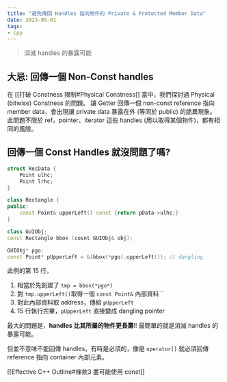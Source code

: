 ```yaml
---
title: "避免傳回 Handles 指向物件的 Private & Protected Member Data"
date: 2023-05-01
tags:
- cpp
---
```


> 消滅 handles 的暴露可能


## 大忌: 回傳一個 Non-Const handles 
在 [[打破 Constness 限制#Physical Constness]] 當中，我們探討過 Physical (bitwise) Constness 的問題。
讓 Getter 回傳一個 non-const reference 指向 member data，會出現讓 private data 暴露在外 (等同於 public) 的詭異現象。
此問題不限於 ref，pointer、iterator 這些 handles (用以取得某個物件)，都有相同的風險。

## 回傳一個 Const Handles 就沒問題了嗎?

```cpp
struct RecData {
	Point ulhc;
	Point lrhc;
}

class Rectangle {
public:
	const Point& upperLeft() const {return pData->ulhc;}
}

class GUIObj;
const Rectangle bbox (cosnt GUIObj& obj);

GUIObj* pgo;
const Point* pUpperLeft = &(bbox(*pgo).upperLeft()); // dangling
```

此例的第 15 行，
1. 相當於先創建了 `tmp = bbox(*pgo*)`
2. 對 `tmp.upperLeft()`取得一個 `const Point&` 內部資料 ``
3. 對此內部資料取 address，傳給 `pUpperLeft`
4. 15 行執行完畢，`pUpperLeft` 直接變成 dangling pointer

最大的問題是，**handles 比其所屬的物件更長壽**!! 最簡單的就是消滅 handles 的暴露可能。

但並不意味不能回傳 handles，有時是必須的，像是 `operator[]` 就必須回傳 reference 指向 container 內部元素。





[[Effective C++ Outline#條款3 盡可能使用 const]]

